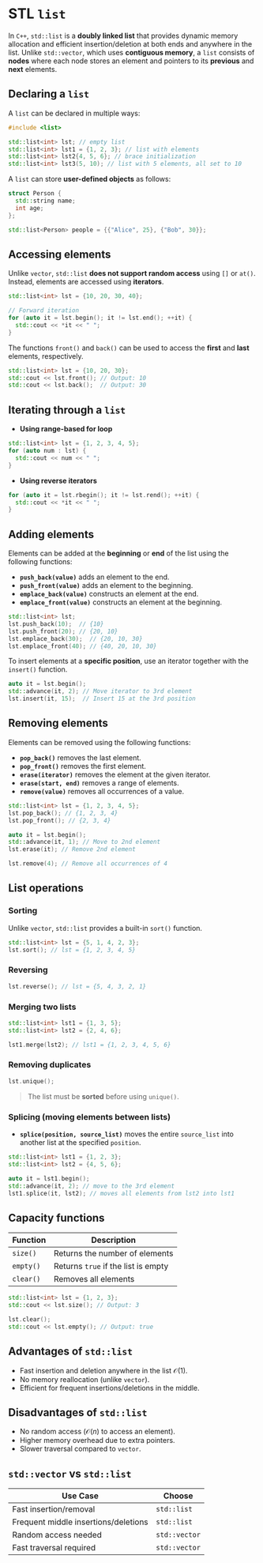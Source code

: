 # STL `list`

In `C++`, `std::list` is a **doubly linked list** that provides dynamic memory allocation and efficient insertion/deletion at both ends and anywhere in the list. Unlike `std::vector`, which uses **contiguous memory**, a `list` consists of **nodes** where each node stores an element and pointers to its **previous** and **next** elements.

## Declaring a `list`

A `list` can be declared in multiple ways:

```cpp
#include <list>

std::list<int> lst; // empty list
std::list<int> lst1 = {1, 2, 3}; // list with elements
std::list<int> lst2{4, 5, 6}; // brace initialization
std::list<int> lst3(5, 10); // list with 5 elements, all set to 10
```

A `list` can store **user-defined objects** as follows:

```cpp
struct Person {
  std::string name;
  int age;
};

std::list<Person> people = {{"Alice", 25}, {"Bob", 30}};
```

## Accessing elements

Unlike `vector`, `std::list` **does not support random access** using `[]` or `at()`. Instead, elements are accessed using **iterators**.

```cpp
std::list<int> lst = {10, 20, 30, 40};

// Forward iteration
for (auto it = lst.begin(); it != lst.end(); ++it) {
  std::cout << *it << " ";
}
```

The functions `front()` and `back()` can be used to access the **first** and **last** elements, respectively.

```cpp
std::list<int> lst = {10, 20, 30};
std::cout << lst.front(); // Output: 10
std::cout << lst.back();  // Output: 30
```

## Iterating through a `list`

- **Using range-based for loop**

```cpp
std::list<int> lst = {1, 2, 3, 4, 5};
for (auto num : lst) {
  std::cout << num << " ";
}
```

- **Using reverse iterators**

```cpp
for (auto it = lst.rbegin(); it != lst.rend(); ++it) {
  std::cout << *it << " ";
}
```

## Adding elements

Elements can be added at the **beginning** or **end** of the list using the following functions:

- **`push_back(value)`** adds an element to the end.
- **`push_front(value)`** adds an element to the beginning.
- **`emplace_back(value)`** constructs an element at the end.
- **`emplace_front(value)`** constructs an element at the beginning.

```cpp
std::list<int> lst;
lst.push_back(10);  // {10}
lst.push_front(20); // {20, 10}
lst.emplace_back(30);  // {20, 10, 30}
lst.emplace_front(40); // {40, 20, 10, 30}
```

To insert elements at a **specific position**, use an iterator together with the `insert()` function.

```cpp
auto it = lst.begin();
std::advance(it, 2); // Move iterator to 3rd element
lst.insert(it, 15);  // Insert 15 at the 3rd position
```

## Removing elements

Elements can be removed using the following functions:

- **`pop_back()`** removes the last element.
- **`pop_front()`** removes the first element.
- **`erase(iterator)`** removes the element at the given iterator.
- **`erase(start, end)`** removes a range of elements.
- **`remove(value)`** removes all occurrences of a value.

```cpp
std::list<int> lst = {1, 2, 3, 4, 5};
lst.pop_back(); // {1, 2, 3, 4}
lst.pop_front(); // {2, 3, 4}

auto it = lst.begin();
std::advance(it, 1); // Move to 2nd element
lst.erase(it); // Remove 2nd element

lst.remove(4); // Remove all occurrences of 4
```

## List operations

### Sorting
Unlike `vector`, `std::list` provides a built-in `sort()` function.

```cpp
std::list<int> lst = {5, 1, 4, 2, 3};
lst.sort(); // lst = {1, 2, 3, 4, 5}
```

### Reversing
```cpp
lst.reverse(); // lst = {5, 4, 3, 2, 1}
```

### Merging two lists
```cpp
std::list<int> lst1 = {1, 3, 5};
std::list<int> lst2 = {2, 4, 6};

lst1.merge(lst2); // lst1 = {1, 2, 3, 4, 5, 6}
```

### Removing duplicates
```cpp
lst.unique();
```
> The list must be **sorted** before using `unique()`.

### Splicing (moving elements between lists)

- **`splice(position, source_list)`** moves the entire `source_list` into another list at the specified `position`.

```cpp
std::list<int> lst1 = {1, 2, 3};
std::list<int> lst2 = {4, 5, 6};

auto it = lst1.begin();
std::advance(it, 2); // move to the 3rd element
lst1.splice(it, lst2); // moves all elements from lst2 into lst1
```

## Capacity functions

| Function  | Description |
|-----------|-------------|
| `size()`  | Returns the number of elements |
| `empty()` | Returns `true` if the list is empty |
| `clear()` | Removes all elements |

```cpp
std::list<int> lst = {1, 2, 3};
std::cout << lst.size(); // Output: 3

lst.clear();
std::cout << lst.empty(); // Output: true
```

## Advantages of `std::list`
- Fast insertion and deletion anywhere in the list $\mathcal{O}(1)$.
- No memory reallocation (unlike `vector`).
- Efficient for frequent insertions/deletions in the middle.

## Disadvantages of `std::list`
- No random access ($\mathcal{O}(n)$ to access an element).
- Higher memory overhead due to extra pointers.
- Slower traversal compared to `vector`.

## `std::vector` vs `std::list`

| Use Case | Choose |
|----------|--------|
| Fast insertion/removal | `std::list` |
| Frequent middle insertions/deletions | `std::list` |
| Random access needed | `std::vector` |
| Fast traversal required | `std::vector` |
